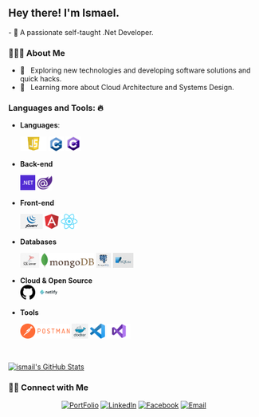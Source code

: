 
<!--### Hi there 👋

**ismaelmiah/ismaelmiah** is a ✨ _special_ ✨ repository because its `README.md` (this file) appears on your GitHub profile.

Here are some ideas to get you started:

- 🔭 I’m currently working on ...
- 🌱 I’m currently learning ...
- 👯 I’m looking to collaborate on ...
- 🤔 I’m looking for help with ...
- 💬 Ask me about ...
- 📫 How to reach me: ...
- 😄 Pronouns: ...
- ⚡ Fun fact: ...
-->
<h2> Hey there! I'm Ismael.</h2>
- 🌱 A passionate self-taught .Net Developer.


<h3> 👨🏻‍💻 About Me </h3>

- 🤔 &nbsp; Exploring new technologies and developing software solutions and quick hacks.
- 🌱 &nbsp; Learning more about Cloud Architecture and Systems Design.


### Languages and Tools: 🔥

- **Languages**: 

  <code><img height="30" src="https://github.com/ismaelmiah/ismaelmiah/blob/master/assets/js.png" style="max-width:100%;"></code> 
  <code><img height="30" src="https://github.com/ismaelmiah/ismaelmiah/blob/master/assets/cpp.png" style="max-width:100%;"></code>
  <code><img height="30" src="https://github.com/ismaelmiah/ismaelmiah/blob/master/assets/csharp.png" style="max-width:100%;"></code>

- **Back-end**

  <code><img height="30" src="https://github.com/ismaelmiah/ismaelmiah/blob/master/assets/dotnet.png" style="max-width:100%;"></code>
  <code><img height="30" src="https://github.com/ismaelmiah/ismaelmiah/blob/master/assets/blazor.png" style="max-width:100%;"></code>

- **Front-end**
 
  <code><img height="30" src="https://github.com/ismaelmiah/ismaelmiah/blob/master/assets/jquery.png" style="max-width:100%;"></code>
  <code><img height="30" src="https://github.com/ismaelmiah/ismaelmiah/blob/master/assets/angular.png" style="max-width:100%;"></code>
  <code><img height="30" src="https://github.com/ismaelmiah/ismaelmiah/blob/master/assets/react.png" style="max-width:100%;"></code>

- **Databases**  

  <code><img height="30" src="https://github.com/ismaelmiah/ismaelmiah/blob/master/assets/mssql.jpg" style="max-width:100%;"></code>
  <code><img height="30" src="https://github.com/ismaelmiah/ismaelmiah/blob/master/assets/mongodb.png" style="max-width:100%;"></code>
  <code><img height="30" src="https://github.com/ismaelmiah/ismaelmiah/blob/master/assets/postgres.png" style="max-width:100%;"></code>
  <code><img height="30" src="https://github.com/ismaelmiah/ismaelmiah/blob/master/assets/sqlite.jpg" style="max-width:100%;"></code>

- **Cloud & Open Source**  
  <code><img height="30" src="https://github.com/ismaelmiah/ismaelmiah/blob/master/assets/github.png" style="max-width:100%;"></code>
  <code><img height="30" src="https://github.com/ismaelmiah/ismaelmiah/blob/master/assets/netlify.png" style="max-width:100%;"></code>

- **Tools**

  <code><img height="30" src="https://github.com/ismaelmiah/ismaelmiah/blob/master/assets/postman.png" style="max-width:100%;"></code>
  <code><img height="30" src="https://github.com/ismaelmiah/ismaelmiah/blob/master/assets/docker.png" style="max-width:100%;"></code>
  <code><img height="30" src="https://github.com/ismaelmiah/ismaelmiah/blob/master/assets/vscode.png" style="max-width:100%;"></code>
  <code><img height="30" src="https://github.com/ismaelmiah/ismaelmiah/blob/master/assets/visualstudio.png" style="max-width:100%;"></code>

<br/>

[![ismail's GitHub Stats](https://github-readme-stats.vercel.app/api?username=ismaelmiah&show_icons=true)](https://github.com/ismaelmiah)

<h3> 🤝🏻 Connect with Me </h3>

<p align="center">
<a href="https://devismail.netlify.app/"><img alt="PortFolio" src="https://img.shields.io/badge/Portfolio-www.devismail.netlify.com-blue?style=flat-square&logo=google-chrome"></a>
<a href="https://www.linkedin.com/in/ismaelmiah/"><img alt="LinkedIn" src="https://img.shields.io/badge/ismaelmiah-linkedIn-brightgreen?style=flat-square&logo=linkedin"></a>
<a href="https://www.facebook.com/ismail96.12/"><img alt="Facebook" src="https://img.shields.io/badge/ismail96.12-facebook-blue?style=flat&logo=facebook"></a>
<a href="mailto:ismail96dream@gmail.com"><img alt="Email" src="https://img.shields.io/badge/Email-ismail96dream@gmail.com-blue?style=flat-square&logo=gmail"></a>
</p>
